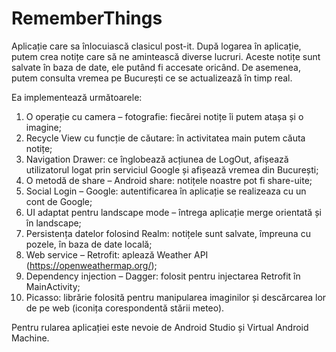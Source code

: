 # RememberThings


Aplicație care sa înlocuiască clasicul post-it. După logarea în aplicație, putem crea notițe care să ne amintească diverse lucruri. Aceste notițe sunt salvate în baza de date, ele putând fi accesate oricând. De asemenea, putem consulta vremea pe București ce se actualizează în timp real. 

Ea implementează următoarele: 

1.	O operație cu camera – fotografie: fiecărei notițe îi putem atașa și o imagine; 
2.	Recycle View cu funcție de căutare: în activitatea main putem căuta notițe; 
3.	Navigation Drawer: ce înglobează acțiunea de LogOut, afișează utilizatorul logat prin serviciul Google și afișează vremea din București; 
4.  O metodă de share – Android share: notițele noastre pot fi share-uite; 
5.  Social Login – Google: autentificarea în aplicație se realizeaza cu un cont de Google; 
6.  UI adaptat pentru landscape mode – întrega aplicație merge orientată și în landscape; 
7.  Persistența datelor folosind Realm: notițele sunt salvate, împreuna cu pozele, în baza de date locală; 
8.  Web service – Retrofit: aplează Weather API (https://openweathermap.org/); 
9.  Dependency injection – Dagger: folosit pentru injectarea Retrofit în MainActivity; 
10. Picasso: librărie folosită pentru manipularea imaginilor și descărcarea lor de pe web (iconița corespondentă stării meteo).


Pentru rularea aplicației este nevoie de Android Studio și Virtual Android Machine.
